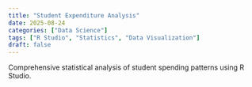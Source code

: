 ```yaml
---
title: "Student Expenditure Analysis"
date: 2025-08-24
categories: ["Data Science"]
tags: ["R Studio", "Statistics", "Data Visualization"]
draft: false
---
```


Comprehensive statistical analysis of student spending patterns using R Studio.
